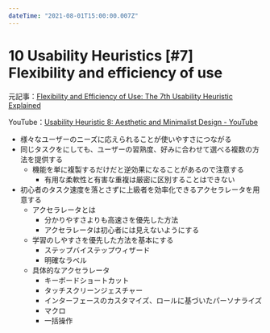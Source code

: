 ```yaml
---
dateTime: "2021-08-01T15:00:00.007Z"
---
```


# 10 Usability Heuristics [#7] Flexibility and efficiency of use

元記事：[Flexibility and Efficiency of Use: The 7th Usability Heuristic Explained](https://www.nngroup.com/articles/flexibility-efficiency-heuristic/)

YouTube：[Usability Heuristic 8: Aesthetic and Minimalist Design - YouTube](https://www.youtube.com/watch?v=ZgbRmeWDgd0)

- 様々なユーザーのニーズに応えられることが使いやすさにつながる
- 同じタスクをにしても、ユーザーの習熟度、好みに合わせて選べる複数の方法を提供する
  - 機能を単に複製するだけだと逆効果になることがあるので注意する
    - 有用な柔軟性と有害な重複は厳密に区別することはできない
- 初心者のタスク速度を落とさずに上級者を効率化できるアクセラレータを用意する
  - アクセラレータとは
    - 分かりやすさよりも高速さを優先した方法
    - アクセラレータは初心者には見えないようにする
  - 学習のしやすさを優先した方法を基本にする
    - ステップバイステップウィザード
    - 明確なラベル
  - 具体的なアクセラレータ
    - キーボードショートカット
    - タッチスクリーンジェスチャー
    - インターフェースのカスタマイズ、ロールに基づいたパーソナライズ
    - マクロ
    - 一括操作
